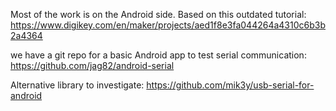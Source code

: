 
Most of the work is on the Android side. Based on this outdated tutorial:
https://www.digikey.com/en/maker/projects/aed1f8e3fa044264a4310c6b3b2a4364

we have a git repo for a basic Android app to test serial communication:
https://github.com/jag82/android-serial

Alternative library to investigate:
https://github.com/mik3y/usb-serial-for-android
